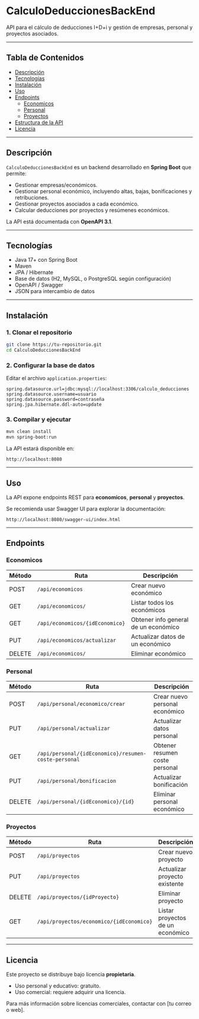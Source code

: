 # CalculoDeduccionesBackEnd

API para el cálculo de deducciones I+D+i y gestión de empresas, personal y proyectos asociados.

---

## Tabla de Contenidos

- [Descripción](#descripción)
- [Tecnologías](#tecnologías)
- [Instalación](#instalación)
- [Uso](#uso)
- [Endpoints](#endpoints)
    - [Economicos](#economicos)
    - [Personal](#personal)
    - [Proyectos](#proyectos)
- [Estructura de la API](#estructura-de-la-api)
- [Licencia](#licencia)

---

## Descripción

`CalculoDeduccionesBackEnd` es un backend desarrollado en **Spring Boot** que permite:

- Gestionar empresas/económicos.
- Gestionar personal económico, incluyendo altas, bajas, bonificaciones y retribuciones.
- Gestionar proyectos asociados a cada económico.
- Calcular deducciones por proyectos y resúmenes económicos.

La API está documentada con **OpenAPI 3.1**.

---

## Tecnologías

- Java 17+ con Spring Boot
- Maven
- JPA / Hibernate
- Base de datos (H2, MySQL, o PostgreSQL según configuración)
- OpenAPI / Swagger
- JSON para intercambio de datos

---

## Instalación

### 1. Clonar el repositorio

```bash
git clone https://tu-repositorio.git
cd CalculoDeduccionesBackEnd
```

### 2. Configurar la base de datos

Editar el archivo `application.properties`:

```properties
spring.datasource.url=jdbc:mysql://localhost:3306/calculo_deducciones
spring.datasource.username=usuario
spring.datasource.password=contraseña
spring.jpa.hibernate.ddl-auto=update
```

### 3. Compilar y ejecutar

```bash
mvn clean install
mvn spring-boot:run
```

La API estará disponible en:

```
http://localhost:8080
```

---

## Uso

La API expone endpoints REST para **economicos**, **personal** y **proyectos**.

Se recomienda usar Swagger UI para explorar la documentación:

```
http://localhost:8080/swagger-ui/index.html
```

---

## Endpoints

### Economicos

| Método | Ruta | Descripción |
|--------|------|-------------|
| POST | `/api/economicos` | Crear nuevo económico |
| GET | `/api/economicos/` | Listar todos los económicos |
| GET | `/api/economicos/{idEconomico}` | Obtener info general de un económico |
| PUT | `/api/economicos/actualizar` | Actualizar datos de un económico |
| DELETE | `/api/economicos/` | Eliminar económico |

### Personal

| Método | Ruta | Descripción |
|--------|------|-------------|
| POST | `/api/personal/economico/crear` | Crear nuevo personal económico |
| PUT | `/api/personal/actualizar` | Actualizar datos personal |
| GET | `/api/personal/{idEconomico}/resumen-coste-personal` | Obtener resumen coste personal |
| PUT | `/api/personal/bonificacion` | Actualizar bonificación |
| DELETE | `/api/personal/{idEconomico}/{id}` | Eliminar personal económico |

### Proyectos

| Método | Ruta | Descripción |
|--------|------|-------------|
| POST | `/api/proyectos` | Crear nuevo proyecto |
| PUT | `/api/proyectos` | Actualizar proyecto existente |
| DELETE | `/api/proyectos/{idProyecto}` | Eliminar proyecto |
| GET | `/api/proyectos/economico/{idEconomico}` | Listar proyectos de un económico |

---

## Licencia

Este proyecto se distribuye bajo licencia **propietaria**.

- Uso personal y educativo: gratuito.
- Uso comercial: requiere adquirir una licencia.

Para más información sobre licencias comerciales, contactar con [tu correo o web].
